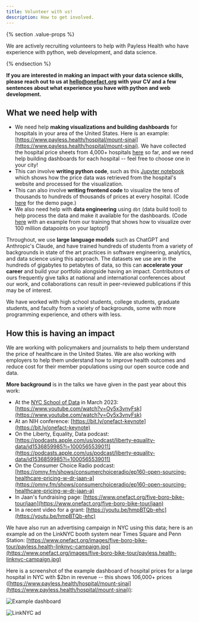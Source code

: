 ```yaml
---
title: Volunteer with us!
description: How to get involved.
---
```


{% section .value-props %}

We are actively recruiting volunteers to help with Payless Health who have experience with python, web development, and data science. 

{% endsection %}

**If you are interested in making an impact with your data science skills, please reach out to us at [hello@onefact.org](mailto:hello@onefact.org) with your CV and a few sentences about what experience you have with python and web development.** 

## What we need help with

* We need help **making visualizations and building dashboards** for hospitals in your area of the United States. Here is an example: [https://www.payless.health/hospital/mount-sinai](https://www.payless.health/hospital/mount-sinai). We have collected the hospital price sheets from 4,000+ hospitals [here](https://data.payless.health/#hospital_price_transparency/) so far, and we need help building dashboards for each hospital -- feel free to choose one in your city!
* This can involve **writing python code**, such as this [Jupyter notebook](https://colab.research.google.com/github/onefact/data_build_tool_payless.health/blob/main/notebooks/230809-mount-sinai.ipynb) which shows how the price data was retrieved from the hospital's website and processed for the visualization.
* This can also involve **writing frontend code** to visualize the tens of thousands to hundreds of thousands of prices at every hospital. (Code [here](https://github.com/onefact/payless.health/blob/main/docs/hospital/mount-sinai.md) for the demo page.)
* We also need help with **data engineering** using `dbt` (data build tool) to help process the data and make it available for the dashboards. (Code [here](https://colab.research.google.com/github/onefact/datathinking.org-codespace/blob/main/notebooks/princeton-university/week-1-visualizing-33-million-phone-calls-in-new-york-city.ipynb) with an example from our training that shows how to visualize over 100 million datapoints on your laptop!)

Throughout, we use **large language models** such as ChatGPT and Anthropic's Claude, and have trained hundreds of students from a variety of backgrounds in state of the art practices in software engineering, analytics, and data science using this approach. The datasets we use are in the hundreds of gigabytes to petabytes of data, so this can **accelerate your career** and build your portfolio alongside having an impact. Contributors of ours frequently give talks at national and international conferences about our work, and collaborations can result in peer-reviewed publications if this may be of interest.

We have worked with high school students, college students, graduate students, and faculty from a variety of backgrounds, some with more programming experience, and others with less. 

## How this is having an impact

We are working with policymakers and journalists to help them understand the price of healthcare in the United States. We are also working with employers to help them understand how to improve health outcomes and reduce cost for their member populations using our open source code and data.

**More background** is in the talks we have given in the past year about this work:

* At the [NYC School of Data](https://nycsodata23.sched.com/event/1JUZc) in March 2023: [https://www.youtube.com/watch?v=Oy5x3vnyFsk](https://www.youtube.com/watch?v=Oy5x3vnyFsk)
* At an NIH conference: [https://bit.ly/onefact-keynote](https://bit.ly/onefact-keynote)
* On the Liberty, Equality, Data podcast: [https://podcasts.apple.com/us/podcast/liberty-equality-data/id1536859985?i=1000565539011](https://podcasts.apple.com/us/podcast/liberty-equality-data/id1536859985?i=1000565539011)
* On the Consumer Choice Radio podcast: [https://omny.fm/shows/consumerchoiceradio/ep160-open-sourcing-healthcare-pricing-w-dr-jaan-a](https://omny.fm/shows/consumerchoiceradio/ep160-open-sourcing-healthcare-pricing-w-dr-jaan-a)
* In Jaan's fundraising page: [https://www.onefact.org/five-boro-bike-tour/jaan](https://www.onefact.org/five-boro-bike-tour/jaan)
* In a recent video for a grant: [https://youtu.be/hmpBTQb-ehc](https://youtu.be/hmpBTQb-ehc)

We have also run an advertising campaign in NYC using this data; here is an example ad on the LinkNYC booth system near Times Square and Penn Station: [https://www.onefact.org/images/five-boro-bike-tour/payless.health-linknyc-campaign.jpg](https://www.onefact.org/images/five-boro-bike-tour/payless.health-linknyc-campaign.jpg)

Here is a screenshot of the example dashboard of hospital prices for a large hospital in NYC with $2bn in revenue -- this shows 106,000+ prices ([https://www.payless.health/hospital/mount-sinai](https://www.payless.health/hospital/mount-sinai)):

![Example dashboard](https://user-images.githubusercontent.com/5317244/262161840-0a506b94-8d21-435e-b834-dca0541ea157.png)

![LinkNYC ad](images/five-boro-bike-tour/payless.health-linknyc-campaign.jpg)



